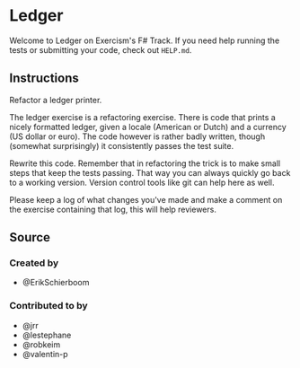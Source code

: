 # Ledger

Welcome to Ledger on Exercism's F# Track.
If you need help running the tests or submitting your code, check out `HELP.md`.

## Instructions

Refactor a ledger printer.

The ledger exercise is a refactoring exercise.
There is code that prints a nicely formatted ledger, given a locale (American or Dutch) and a currency (US dollar or euro).
The code however is rather badly written, though (somewhat surprisingly) it consistently passes the test suite.

Rewrite this code.
Remember that in refactoring the trick is to make small steps that keep the tests passing.
That way you can always quickly go back to a working version.
Version control tools like git can help here as well.

Please keep a log of what changes you've made and make a comment on the exercise containing that log, this will help reviewers.

## Source

### Created by

- @ErikSchierboom

### Contributed to by

- @jrr
- @lestephane
- @robkeim
- @valentin-p
